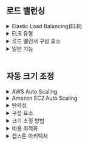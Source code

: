 
## 로드 밸런싱
<details>
    <summary>Elastic Load Balancing(ELB)</summary>

![Alt text](image/image-1.png)
- 네이티브 방식.
- 사용자를 EC2 인스턴스, 컨테이너 배포 및 AWS Lambda 함수에 연결하는 AWS에서 제공하는 유일한 로드 밸런서.
- 고가용성
    - 단일 또는 여러 가용 영역에서 다수의 대상에 걸쳐 트래픽 자동 분산.
    - EC2 인스턴스, 컨테이너 및 IP 주소 등이 대상.
- 계층4 또는 계층7 HTTP 및 HTTPS 로드 밸런싱
- 보안 기능
    - VPC를 사용하여 로드 밸런서와 연걸된 보안 그룹을 생성 및 관리하여 추가 네트워킹 및 보안 옵션 제공 가능
    - 내부 로드 밸런서 생성 가능
- 상태 확인
    - 비정상 대상을 감지하고, 해당 대상으로 트래픽 전송을 중단한 뒤, 나머지 정상 대상으로 로드 분산.
- 모니터링 작업
    - 실시간 모니터링할 수 있도록 CloudWatch 지표와 통합되며 요청 추적 기능을 제공

</details>

<details> 
    <summary>ELB 유형</summary>

![Alt text](image/image.png)
- Application Load Balancer
    - OSI 7계층에서 작동.
    - 콘텐츠 기반 라우팅, 컨테이너에서 실행되는 애플리케이션, 개방형 표준 프로토콜을 지원.
    - HTTP 및 HTTPS 트래픽의 고급 로드 밸런싱에 이상적.

- Network Load Balancer
    - 높은 처리량과 매우 짧은 지연 시간을 유지하며 초당 수천만 건의 요청을 처리.
    - OSI 4계층에서 작동.
    - IP 프로토콜 데이터에 따라 대상으로 라우팅.
    - EC2 인스턴스, 컨테이너 및 IP 주소가 대상에 포함됨.
    - TCP, UDP 트래픽 밸런싱에 적합.

- Gateway Load Balancer
    - 서드 파티 가상 어플라이언스를 쉽게 배포, 크기 조정 및 관리 가능.
    - 여러 가상 어플라이언스에 트래픽을 분산하면서 수요에 따라 확장 및 축소하는 게이트웨이 역할 수행.
    - 네트워크의 잠재적 장애 지점을 줄이고, 가용성을 높일 수 있음.

</details>

<details>
    <summary>로드 밸런서 구성 요소</summary>

![Alt text](image/image-2.png)
- 2개 이상의 리스너를 가질 수 있음.
- 리스너의 기능은 로드 밸런서 유형별로 다름.
- 로드 밸런서는 사용자가 정의한 규칙 및 설정에 따라 하나 이상의 대상 그룹에 요청 전달 가능.
- 각 대상 그룹은 지정된 프로토콜과 포트 번호를 사용하여 하나 이상의 등록된 대상으로 요청을 라우팅함.


</details>

<details>
    <summary>일반 기능</summary>

![Alt text](image/image-3.png)
- Application Load Balancer : 유연한 애플리케이션 관리가 필요한 경우
- Network Load Balancer : 뛰어난 성능과 고정 IP가 필요한 경우
- Gateway Load Balancer : 서드 파티 가상 어플라이언스를 관리해야 하는 경우

</details>

<br/>

## 자동 크기 조정 

<details>
    <summary>AWS Auto Scaling</summary>

![Alt text](image/image-4.png)
- 애플리케이션을 모니터링하고 용량을 자동으로 조정하여, 최대한 저럼한 비용으로 안정적이고 예측 가능한 성능을 유지.
- EC2 인스턴스, 스팟 플릿 및 기다 컴퓨팅/데이터베이스 서비스 등.

</details>

<details>
    <summary>Amazon EC2 Auto Scaling</summary>

![Alt text](image/image-5.png)
- 서로 다른 EC2 리소스 그룹이 수요 변화에 대응하여 자동으로 크기 조정을 할 수 있음.
- 늘어나거나 줄어드는 수요에 따라 인스턴스를 시작하거나 종료 할 수 있음.
- ELB와 통합되므로 하나 이상의 로드 밸런서를 기존 Amazon EC2 Auto Scaling 그룹에 연결 가능함. 연결하면 그룹에 인스턴스가 자동으로 등록되고 수신 트래픽이 인스턴스 전체에 분산됨.

</details>

<details>
    <summary>탄력성</summary>

![Alt text](image/image-6.png)
- 탄력적인 인프라는 용량 요구 사항이 변화함에 따라 지능적으로 확장 및 축소될 수 있음.
    - 트래픽 급증 시 웹 서버 수 확장
    - 트래픽 감소 시 데이터베이스 쓰기 용량 축소
    - 아키텍처 전반에 걸친 일상적인 수요 변동 처리

![Alt text](image/image-7.png)
- 기존 방식의 경우 정기적으로 대규모 투자를 해야함.

![Alt text](image/image-8.png)
- 수요가 일정하지 않고 예측 가능한 경우는 거의 없음.
- 즉, 트래픽이 급격이 변화하는 경우가 훨씬 많음.

![Alt text](image/image-9.png)
![Alt text](image/image-10.png)
- 이러한 갭으로 발생하는 기회 비용이 매우 큼.
- 갑자기 트래픽이 증가할 경우 서비스가 중단될 위험도 있음.

![Alt text](image/image-11.png)
- 클라우드는 수요와 공급의 균형을 유지하여 기존 인프라의 단점을 보안함.

</details>

<details>
    <summary>구성 요소</summary>

![Alt text](image/image-12.png)
- Auto Scaling 그룹이라는 EC2 인스턴스 모음을 생성.
- 각 Auto Scaling 그룹의 최소 인스턴스 수를 지정.
- 각 Auto Scaling 그룹의 최대 인스턴스 수를 지정.

![Alt text](image/image-13.png)
- AMI의 ID아 인스턴스 유형 등 EC2 인스턴스를 시작하는데 필요한 파라미터가 포함되어 있음.
- Amazon EC2 Auto Scaling의 모든 기능과 Amazon EC2의 최신 기능을 제공.
- Amazon EBS Provisioned IOPS 볼륨, EBS 볼륨 태그 지정, T2 무제한 인스턴스, Elastic Inference, 전용 호스트 등의 최신 세대가 포함될 수 있음.
- EC2 최신 기능을 사용할 수 있도록 시작 템플릿에서 Auto Scaling 그룹을 생성하는 것이 좋음.
- 실행 중인 EC2 인스턴스의 속성을 사용하요 시작 구성을 생성할 수도 있음.

![그룹용량](image/image-14.png)
- 자동 크기 조정 및 관리를 위한 논리적인 그룹으로 간주되는 EC2 인스턴스 모음을 포함.
- 그룹을 통해 상태 확인 대체 및 크기 조정 정책등 Amazon EC2 Auto Scaling 기능을 사용.
- 그룹을 생성할 때 용량을 지정하거나, 그룹 생성 후 원할 때 지정할 수 있음. 이때는 현재 인스턴스의 수를 포함해야함.

![Amazon EC2 Auto Scaling](image/image-15.png)
- 상태 확인
    - 지정된 수의 실행 인스턴스를 항상 유지하도록 그룹을 구성할 수 있음.
    - 비정상 상태인 인스턴스는 종료하고 대체 가능한 인스턴스를 시작.
- CloudWatch 경보
    - 특정 CloudWatch 지표를 추적하도록 명령.
    - 연결된 CloudWatch 경보 Alarm 상태일 때 수행할 작업을 정의해야 함.
- 일정
    - 일정에 따라 크기 조정 가능.
- 수동 크기 조정
    - 가장 기본적인 방법.
    - 그룹의 최대 용량, 최소 용량, 권장 용량의 변경 사항만 저장.

</details>

<details>
    <summary>크기 조정 방법</summary>

- 예약 크기 조정
    - 알려진 도르 변경 전에 애플리케이션 크기를 조정할 수 있음.
    - 예측 가능한 트래픽 패턴에 따라 크기 조정 활동을 계획.

- 동적 크기 조정
    - 수요 병화에 대응하여 Amazon EC2 Auto Scaling 그룹의 용량 크기를 조정하는 방법을 정의.
    - 과도한 유휴 리소스를 유지하지 않고도 트래픽 급증을 처리할 수 있는 추가 용량을 확보할 수 있음.

- 예측 크기 조정
    - 일별 및 주별 패턴에 앞서 그룹의 EC2 인스턴스 수를 늘림.
    - 주기적 트래픽, On/Off가 반복되는 워크로드 패턴, 초기화가 오래 걸려 확장 이벤트 중 애플리케이션 성능이 저하되어 지연시간이 현저하게 길어지는 애플리케이션 등.

- 확장은 조기에 수행하고 축소는 장기적/점진적으로 진행하는 것이 좋음.
</details>

<details>
    <summary>비용 최적화</summary>

- Amazon EC2 플릿을 사용하면 EC2 인스턴스 유형의 조합을 정의하여 그룹이 원하는 용량을 구성 가능.
- 그룹이 확장되거나 축소될 때 원하는 비용 최적화를 유지.
- 혼한 플릿으로 구성된 그룹도 단일 플릿 그룹과 동일한 수명 주기 후크, 인스턴스 상태 확인, 예약 조정을 지원함.
</details>

<details>
    <summary>캡스톤 아키텍처</summary>

![Alt text](image/image-16.png)
</details>